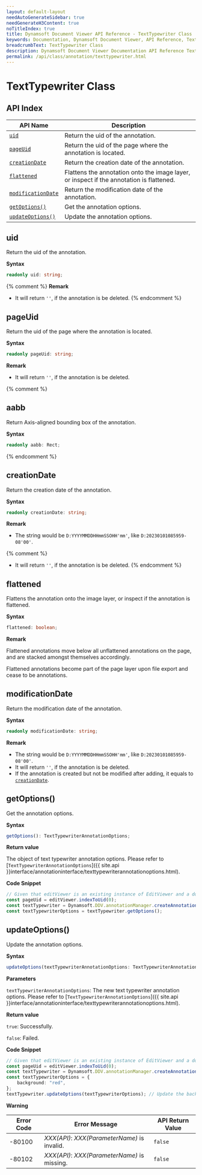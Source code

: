 ```yaml
---
layout: default-layout
needAutoGenerateSidebar: true
needGenerateH3Content: true
noTitleIndex: true
title: Dynamsoft Document Viewer API Reference - TextTypewriter Class
keywords: Documentation, Dynamsoft Document Viewer, API Reference, TextTypewriter Class
breadcrumbText: TextTypewriter Class
description: Dynamsoft Document Viewer Documentation API Reference TextTypewriter Class Page
permalink: /api/class/annotation/texttypewriter.html
---
```


# TextTypewriter Class

## API Index

| API Name                                | Description                                                                                 |
| --------------------------------------- | ------------------------------------------------------------------------------------------- |
| [`uid`](#uid)                           | Return the uid of the annotation.                                                           |
| [`pageUid`](#pageuid)                   | Return the uid of the page where the annotation is located.                                 |
| [`creationDate`](#creationdate)         | Return the creation date of the annotation.                                                 |
| [`flattened`](#flattened)               | Flattens the annotation onto the image layer, or inspect if the annotation is flattened. |
| [`modificationDate`](#modificationdate) | Return the modification date of the annotation.                                             |
| [`getOptions()`](#getoptions)           | Get the annotation options.                                                                 |
| [`updateOptions()`](#updateoptions)     | Update the annotation options.                                                              |

## uid

Return the uid of the annotation.

**Syntax**

```typescript
readonly uid: string;
```

{% comment %}
**Remark**

- It will return `''`, if the annotation is be deleted.
{% endcomment %}

## pageUid

Return the uid of the page where the annotation is located.

**Syntax**

```typescript
readonly pageUid: string;
```

**Remark**

- It will return `''`, if the annotation is be deleted.

{% comment %}
## aabb

Return Axis-aligned bounding box of the annotation.

**Syntax**

```typescript
readonly aabb: Rect;
```

{% endcomment %}

## creationDate

Return the creation date of the annotation.

**Syntax**

```typescript
readonly creationDate: string;
```

**Remark**

- The string would be `D:YYYYMMDDHHmmSSOHH'mm'`, like `D:20230101085959-08'00'`.

{% comment %}

- It will return `''`, if the annotation is be deleted.
{% endcomment %}

## flattened

Flattens the annotation onto the image layer, or inspect if the annotation is flattened.

**Syntax**

```typescript
flattened: boolean;
```

**Remark**

Flattened annotations move below all unflattened annotations on the page, and are stacked amongst themselves accordingly.

Flattened annotations become part of the page layer upon file export and cease to be annotations.

## modificationDate

Return the modification date of the annotation.

**Syntax**

```typescript
readonly modificationDate: string;
```

**Remark**

- The string would be `D:YYYYMMDDHHmmSSOHH'mm'`, like `D:20230101085959-08'00'`.
- It will return `''`, if the annotation is be deleted.
- If the annotation is created but not be modified after adding, it equals to [`creationDate`](#creationdate).


## getOptions()

Get the annotation options.

**Syntax**

```typescript
getOptions(): TextTypewriterAnnotationOptions;
```

**Return value**

The object of text typewriter annotation options. Please refer to [`TextTypewriterAnnotationOptions`]({{ site.api }}interface/annotationinterface/texttypewriterannotationoptions.html).

**Code Snippet**

```typescript
// Given that editViewer is an existing instance of EditViewer and a document is currently open.
const pageUid = editViewer.indexToUid(0);
const textTypewriter = Dynamsoft.DDV.annotationManager.createAnnotation(pageUid, "textTypewriter"); // Create a default TextTypewriter annotation instance.
const textTypewriterOptions = textTypewriter.getOptions();
```

## updateOptions()

Update the annotation options.

**Syntax**

```typescript
updateOptions(textTypewriterAnnotationOptions: TextTypewriterAnnotationOptions): boolean;
```

**Parameters**

`textTypewriterAnnotationOptions`: The new text typewriter annotation options. Please refer to [`TextTypewriterAnnotationOptions`]({{ site.api }}interface/annotationinterface/texttypewriterannotationoptions.html).

**Return value**

`true`: Successfully.

`false`: Failed.

**Code Snippet**

```typescript
// Given that editViewer is an existing instance of EditViewer and a document is currently open.
const pageUid = editViewer.indexToUid(0);
const textTypewriter = Dynamsoft.DDV.annotationManager.createAnnotation(pageUid, "textTypewriter"); // Create a default TextTypewriter annotation instance.
const textTypewriterOptions = {
    background: "red",
};
textTypewriter.updateOptions(textTypewriterOptions); // Update the background of the text typewriter to red.
```

**Warning**

 Error Code  | Error Message                                        | API Return Value
--------|-----------------------------------------------------|----------------------
 -80100 | *XXX(API)*: *XXX(ParameterName)* is invalid.   | `false`
 -80102 | *XXX(API)*: *XXX(ParameterName)* is missing.  | `false`
